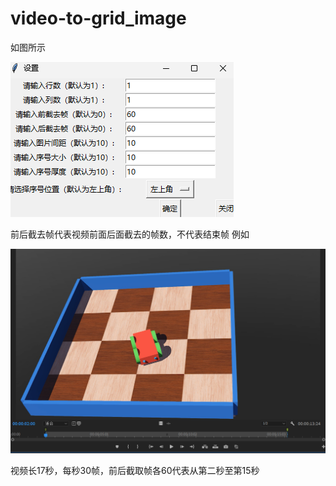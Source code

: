 # video-to-grid_image
如图所示

![1](fig/setting_window_2.jpg)

前后截去帧代表视频前面后面截去的帧数，不代表结束帧
例如


![1](fig/time_example.jpg)


视频长17秒，每秒30帧，前后截取帧各60代表从第二秒至第15秒
